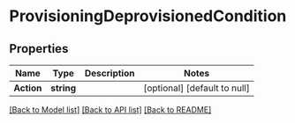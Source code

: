 # ProvisioningDeprovisionedCondition

## Properties
Name | Type | Description | Notes
------------ | ------------- | ------------- | -------------
**Action** | **string** |  | [optional] [default to null]

[[Back to Model list]](../README.md#documentation-for-models) [[Back to API list]](../README.md#documentation-for-api-endpoints) [[Back to README]](../README.md)

